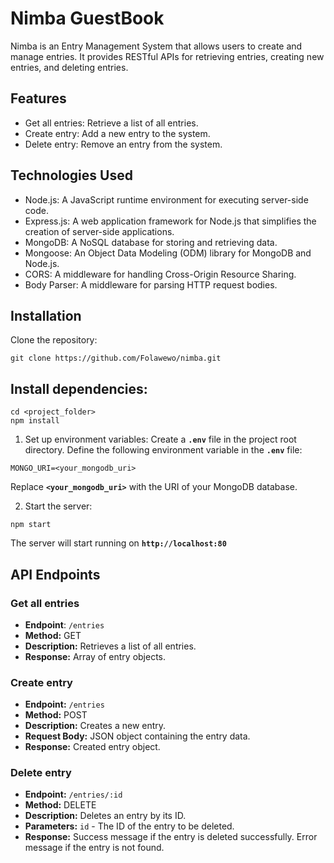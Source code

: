 
# Nimba GuestBook

Nimba is an Entry Management System that allows users to create and manage entries. It provides RESTful APIs for retrieving entries, creating new entries, and deleting entries.

## Features

* Get all entries: Retrieve a list of all entries.
* Create entry: Add a new entry to the system.
* Delete entry: Remove an entry from the system.

## Technologies Used

* Node.js: A JavaScript runtime environment for executing server-side code.
* Express.js: A web application framework for Node.js that simplifies the creation of server-side applications.
* MongoDB: A NoSQL database for storing and retrieving data.
* Mongoose: An Object Data Modeling (ODM) library for MongoDB and Node.js.
* CORS: A middleware for handling Cross-Origin Resource Sharing.
* Body Parser: A middleware for parsing HTTP request bodies.

## Installation

Clone the repository:

```
git clone https://github.com/Folawewo/nimba.git

```

## Install dependencies:
```
cd <project_folder>
npm install
```

1. Set up environment variables:
Create a **`.env`** file in the project root directory.
Define the following environment variable in the **`.env`** file:
```
MONGO_URI=<your_mongodb_uri>
```
Replace **`<your_mongodb_uri>`** with the URI of your MongoDB database.

2. Start the server:
```
npm start
```

The server will start running on **`http://localhost:80`**

## API Endpoints

### Get all entries
* **Endpoint**: `/entries`
* **Method:** GET
* **Description:** Retrieves a list of all entries.
* **Response:** Array of entry objects.

### Create entry
* **Endpoint:** `/entries`
* **Method:** POST
* **Description:** Creates a new entry.
* **Request Body:** JSON object containing the entry data.
* **Response:** Created entry object.

### Delete entry
* **Endpoint:** `/entries/:id`
* **Method:** DELETE
* **Description:** Deletes an entry by its ID.
* **Parameters:** `id` - The ID of the entry to be deleted.
* **Response:** Success message if the entry is deleted successfully. Error message if the entry is not found.
